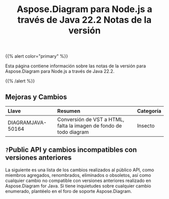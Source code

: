 ﻿---
title: Aspose.Diagram para Node.js a través de Java 22.2 Notas de la versión
type: docs
weight: 26
url: /es/java/aspose-diagram-for-node-js-via-java-22-2-release-notes/
---
{{% alert color="primary" %}}

Esta página contiene información sobre las notas de la versión para Aspose.Diagram para Node.js a través de Java 22.2.

{{% /alert %}}
## **Mejoras y Cambios**  ##

|**Llave**|**Resumen**|**Categoría**|
|:- |:- |:- |
|DIAGRAMJAVA-50164|Conversión de VST a HTML, falta la imagen de fondo de todo diagram|Insecto|

## `?`**Public API y cambios incompatibles con versiones anteriores**
La siguiente es una lista de los cambios realizados al público API, como miembros agregados, renombrados, eliminados o obsoletos, así como cualquier cambio no compatible con versiones anteriores realizado en Aspose.Diagram for Java. Si tiene inquietudes sobre cualquier cambio enumerado, plantéelo en el foro de soporte Aspose.Diagram.


